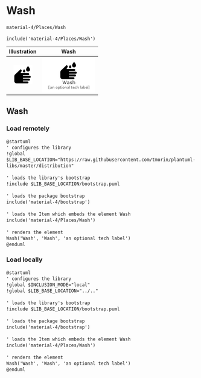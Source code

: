 # Wash


```text
material-4/Places/Wash
```

```text
include('material-4/Places/Wash')
```



| Illustration | Wash |
| :---: | :---: |
| ![illustration for Illustration](../../material-4/Places/Wash.png) | ![illustration for Wash](../../material-4/Places/Wash.Local.png) |




## Wash

### Load remotely
```plantuml
@startuml
' configures the library
!global $LIB_BASE_LOCATION="https://raw.githubusercontent.com/tmorin/plantuml-libs/master/distribution"

' loads the library's bootstrap
!include $LIB_BASE_LOCATION/bootstrap.puml

' loads the package bootstrap
include('material-4/bootstrap')

' loads the Item which embeds the element Wash
include('material-4/Places/Wash')

' renders the element
Wash('Wash', 'Wash', 'an optional tech label')
@enduml
```

### Load locally
```plantuml
@startuml
' configures the library
!global $INCLUSION_MODE="local"
!global $LIB_BASE_LOCATION="../.."

' loads the library's bootstrap
!include $LIB_BASE_LOCATION/bootstrap.puml

' loads the package bootstrap
include('material-4/bootstrap')

' loads the Item which embeds the element Wash
include('material-4/Places/Wash')

' renders the element
Wash('Wash', 'Wash', 'an optional tech label')
@enduml
```

